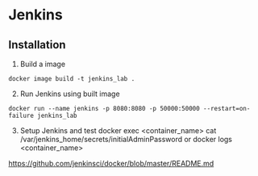 # Jenkins


## Installation
1. Build a image
```
docker image build -t jenkins_lab .
```

2. Run Jenkins using built image
```
docker run --name jenkins -p 8080:8080 -p 50000:50000 --restart=on-failure jenkins_lab
```

3. Setup Jenkins and test
docker exec <container_name> cat /var/jenkins_home/secrets/initialAdminPassword
or
docker logs <container_name>




https://github.com/jenkinsci/docker/blob/master/README.md